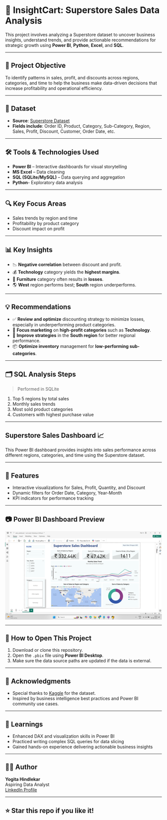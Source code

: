 # 🛒 InsightCart: Superstore Sales Data Analysis

This project involves analyzing a Superstore dataset to uncover business insights, understand trends, and provide actionable recommendations for strategic growth using **Power BI**, **Python**, **Excel**, and **SQL**.

---

## 📌 Project Objective

To identify patterns in sales, profit, and discounts across regions, categories, and time to help the business make data-driven decisions that increase profitability and operational efficiency.

---

## 📁 Dataset

- **Source**: [Superstore Dataset](https://www.kaggle.com/datasets/vivek468/superstore-dataset-final)
- **Fields include**: Order ID, Product, Category, Sub-Category, Region, Sales, Profit, Discount, Customer, Order Date, etc.

---

## 🛠️ Tools & Technologies Used

- **Power BI** – Interactive dashboards for visual storytelling  
- **MS Excel** – Data cleaning 
- **SQL (SQLite/MySQL)** – Data querying and aggregation
- **Python**- Exploratory data analysis

---

## 🔍 Key Focus Areas

- Sales trends by region and time
- Profitability by product category
- Discount impact on profit

---

## 📊 Key Insights

- 📉 **Negative correlation** between discount and profit.
- 💰 **Technology** category yields the **highest margins**.
- 💸 **Furniture** category often results in **losses**.
- 🌎 **West** region performs best; **South** region underperforms.

---

## 💡 Recommendations

- ✅ **Review and optimize** discounting strategy to minimize losses, especially in underperforming product categories.
- 🎯 **Focus marketing** on **high-profit categories** such as **Technology**.
- 📍 **Improve strategies** in the **South region** for better regional performance.
- 📦 **Optimize inventory** management for **low-performing sub-categories**.

---

## 🗂️ SQL Analysis Steps

> Performed in SQLite

1. Top 5 regions by total sales  
2. Monthly sales trends   
3. Most sold product categories  
4. Customers with highest purchase value  

---

## Superstore Sales Dashboard 📈

This Power BI dashboard provides insights into sales performance across different regions, categories, and time using the Superstore dataset.

---

## 🧩 Features

- Interactive visualizations for Sales, Profit, Quantity, and Discount
- Dynamic filters for Order Date, Category, Year-Month
- KPI indicators for performance tracking

---

## 📷 Power BI Dashboard Preview

![Superstore Dashboard Screenshot](https://github.com/YogitaY/E-Commerce-Sales-Insights/blob/main/E-Commerce-Sales-Insights/dashboard/sales_dashboard.png)


---


## 📁 How to Open This Project

1. Download or clone this repository.
2. Open the `.pbix` file using **Power BI Desktop**.
3. Make sure the data source paths are updated if the data is external.

---


## 🤝 Acknowledgments

- Special thanks to [Kaggle](https://www.kaggle.com) for the dataset.
- Inspired by business intelligence best practices and Power BI community use cases.

---

## 🧠 Learnings

- Enhanced DAX and visualization skills in Power BI  
- Practiced writing complex SQL queries for data slicing  
- Gained hands-on experience delivering actionable business insights

---


## 🙋‍♀️ Author

**Yogita Hindlekar**  
Aspiring Data Analyst  
[LinkedIn Profile](www.linkedin.com/in/yogita-hindalekar-233306205) 

---

## ⭐️ Star this repo if you like it!


